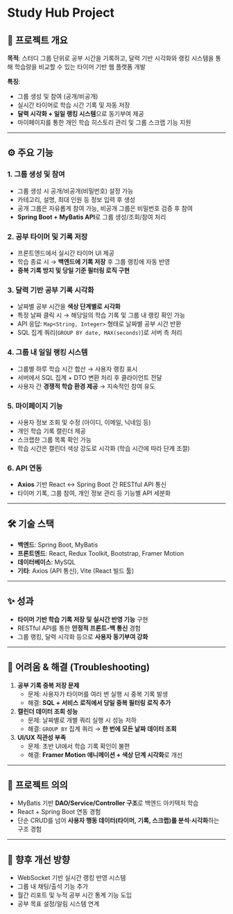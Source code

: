 # Study Hub Project

## 📌 프로젝트 개요
**목적**: 스터디 그룹 단위로 공부 시간을 기록하고, 달력 기반 시각화와 랭킹 시스템을 통해
학습량을 비교할 수 있는 타이머 기반 웹 플랫폼 개발

**특징**:
- 그룹 생성 및 참여 (공개/비공개)
- 실시간 타이머로 학습 시간 기록 및 자동 저장
- **달력 시각화 + 일일 랭킹 시스템**으로 동기부여 제공
- 마이페이지를 통한 개인 학습 히스토리 관리 및 그룹 스크랩 기능 지원

---

## ⚙️ 주요 기능

### 1. **그룹 생성 및 참여**
- 그룹 생성 시 공개/비공개(비밀번호) 설정 가능
- 카테고리, 설명, 최대 인원 등 정보 입력 후 생성
- 공개 그룹은 자유롭게 참여 가능, 비공개 그룹은 비밀번호 검증 후 참여
- **Spring Boot + MyBatis API**로 그룹 생성/조회/참여 처리

### 2. **공부 타이머 및 기록 저장**
- 프론트엔드에서 실시간 타이머 UI 제공
- 학습 종료 시 → **백엔드에 기록 저장** 후 그룹 랭킹에 자동 반영
- **중복 기록 방지 및 당일 기준 필터링 로직 구현**

### 3. **달력 기반 공부 기록 시각화**
- 날짜별 공부 시간을 **색상 단계별로 시각화**
- 특정 날짜 클릭 시 → 해당일의 학습 기록 및 그룹 내 랭킹 확인 가능
- API 응답: `Map<String, Integer>` 형태로 날짜별 공부 시간 반환
- SQL 집계 쿼리(`GROUP BY date, MAX(seconds)`)로 서버 측 처리

### **4. 그룹 내 일일 랭킹 시스템**
- 그룹별 하루 학습 시간 합산 → 사용자 랭킹 표시
- 서버에서 SQL 집계 + DTO 변환 처리 후 클라이언트 전달
- 사용자 간 **경쟁적 학습 환경 제공** → 지속적인 참여 유도

### 5. **마이페이지 기능**
- 사용자 정보 조회 및 수정 (아이디, 이메일, 닉네임 등)
- 개인 학습 기록 캘린더 제공
- 스크랩한 그룹 목록 확인 가능
- 학습 시간은 캘린더 색상 강도로 시각화 (학습 시간에 따라 단계 조절)

### 6. **API 연동**
- **Axios** 기반 React ↔ Spring Boot 간 RESTful API 통신
- 타이머 기록, 그룹 참여, 개인 정보 관리 등 기능별 API 세분화

---

## 🛠️ 기술 스택
- **백엔드**: Spring Boot, MyBatis
- **프론트엔드**: React, Redux Toolkit, Bootstrap, Framer Motion
- **데이터베이스**: MySQL
- **기타**: Axios (API 통신), Vite (React 빌드 툴)

---

## ✨ 성과
- **타이머 기반 학습 기록 저장 및 실시간 반영 기능** 구현
- RESTful API를 통한 **안정적 프론트-백 통신** 경험
- 그룹 랭킹, 달력 시각화 등으로 **사용자 동기부여 강화**

---

## 🚧 어려움 & 해결 (Troubleshooting)
1. **공부 기록 중복 저장 문제**
    - 문제: 사용자가 타이머를 여러 번 실행 시 중복 기록 발생
    - 해결: **SQL + 서비스 로직에서 당일 중복 필터링 로직 추가**
2. **캘린더 데이터 조회 성능**
    - 문제: 날짜별로 개별 쿼리 실행 시 성능 저하
    - 해결: `GROUP BY` 집계 쿼리 → **한 번에 모든 날짜 데이터 조회**
3. **UI/UX 직관성 부족**
    - 문제: 초반 UI에서 학습 기록 확인이 불편
    - 해결: **Framer Motion 애니메이션 + 색상 단계 시각화**로 개선
  
---

## 🌟 프로젝트 의의
- MyBatis 기반 **DAO/Service/Controller 구조**로 백엔드 아키텍처 학습
- React + Spring Boot 연동 경험
- 단순 CRUD를 넘어 **사용자 행동 데이터(타이머, 기록, 스크랩)를 분석·시각화**하는 구조 경험

---

## 📌 향후 개선 방향
- WebSocket 기반 실시간 랭킹 반영 시스템
- 그룹 내 채팅/출석 기능 추가
- 월간 리포트 및 누적 공부 시간 통계 기능 도입
- 공부 목표 설정/알림 시스템 연계


